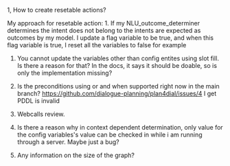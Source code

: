 

1, How to create resetable actions?


My approach for resetable action: 
    1. If my NLU_outcome_determiner determines the intent does not belong to  the intents are expected as outcomes by my model. I update a flag variable to be true, and when this flag variable is true,  I reset all the variables to false for example

1. You cannot update the variables other than config entites using slot fill. Is there a reason for that?  In the docs, it says it should be doable, so is only the implementation missing?
2. Is the preconditions using or and when supported right now in the  main branch? https://github.com/dialogue-planning/plan4dial/issues/4 I get PDDL is invalid 
3. Webcalls review. 
4. Is there a reason why in context dependent determination, only value for the config variables's value can be checked in while i am running through a server. Maybe just a bug?

5. Any information on the size of the graph?



